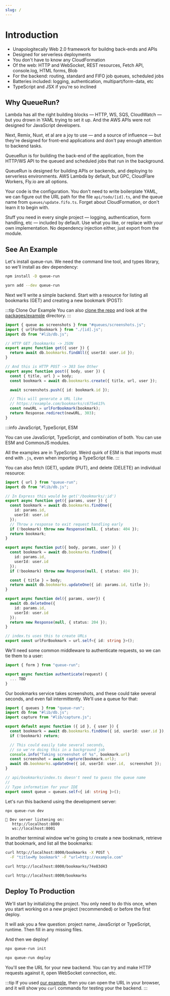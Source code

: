 ```yaml
---
slug: /
---
```


# Introduction

* Unapologitecally Web 2.0 framework for buildng back-ends and APIs
* Designed for serverless deployments
* You don't have to know any CloudFormation
* Of the web: HTTP and WebSocket, REST resources, Fetch API, console.log, HTML forms, Blob
* For the backend: routing, standard and FIFO job queues, scheduled jobs
* Batteries included: logging, authentication, multipart/form-data, etc
* TypeScript and JSX if you're so inclined

## Why QueueRun?

Lambda has all the right building blocks — HTTP, WS, SQS, CloudWatch — but you drown in YAML trying to set it up. And the AWS APIs were not designed for JavaScript developers.

Next, Remix, Nuxt, et al are a joy to use — and a source of influence — but they're designed for front-end applications and don't pay enough attention to backend tasks.

QueueRun is for building the back-end of the application, from the HTTP/WS API to the queued and scheduled jobs that run in the background.

QueueRun is designed for building APIs or backends, and deploying to serverless environments. AWS Lambda by default, but GPC, CloudFlare Workers, Fly.io are all options.

Your code is the configuration. You don't need to write boilerplate YAML, we can figure out the URL path for the file `api/todo/[id].ts`, and the queue name from `queues/update.fifo.ts`. Forget about CloudFormation, or don't learn it to begin with.

Stuff you need in every single project — logging, authentication, form handling, etc — included by default. Use what you like, or replace with your own implementation. No dependency injection either, just export from the module.

## See An Example

Let's install queue-run. We need the command line tool, and types library, so we'll install as dev dependency:

```bash title=npm
npm install -D queue-run
```

```bash title=yarn
yarn add --dev queue-run
```

Next we'll write a simple backend. Start with a resource for listing all bookmarks (GET) and creating a new bookmark (POST):

:::tip Clone Our Example
You can also [clone the repo](https://github.com/assaf/queue-run) and look at the [packages/example](https://github.com/assaf/queue-run/tree/main/packages/example) directory.
:::

```ts title=api/bookmarks.ts
import { queue as screenshots } from "#queues/screenshots.js";
import { urlForBookmark } from "./[id].js";
import db from "#lib/db.js";

// HTTP GET /bookmarks -> JSON
export async function get({ user }) {
  return await db.bookmarks.findAll({ userId: user.id });
}

// And this is HTTP POST -> 303 See Other
export async function post({ body, user }) {
  const { title, url } = body;
  const bookmark = await db.bookmarks.create({ title, url, user });

  await screenshots.push({ id: bookmark.id });

  // This will generate a URL like
  // https://example.com/bookmarks/c675e615%
  const newURL = urlForBookmark(bookmark);
  return Response.redirect(newURL, 303);
}
```

:::info JavaScript, TypeScript, ESM

You can use JavaScript, TypeScript, and combination of both. You can use ESM and CommonJS modules.

All the examples are in TypeScript. Weird quirk of ESM is that imports must end with `.js`, even when importing a TypeScript file.
:::

You can also fetch (GET), update (PUT), and delete (DELETE) an individual resource:

```ts title=api/bookmarks/[id].ts
import { url } from "queue-run";
import db from "#lib/db.js";

// In Express this would be get('/bookmarks/:id')
export async function get({ params, user }) {
  const bookmark = await db.bookmarks.findOne({
    id: params.id,
    userId: user.id
  });
  // Throw a response to exit request handling early
  if (!bookmark) throw new Response(null, { status: 404 });
  return bookmark;
}

export async function put({ body, params, user }) {
  const bookmark = await db.bookmarks.findOne({
    id: params.id,
    userId: user.id
  });
  if (!bookmark) throw new Response(null, { status: 404 });

  const { title } = body;
  return await db.bookmarks.updateOne({ id: params.id, title });
}

export async function del({ params, user}) {
  await db.deleteOne({
    id: params.id,
    userId: user.id
  });
  return new Response(null, { status: 204 });
}

// index.ts uses this to create URLs
export const urlForBookmark = url.self<{ id: string }>();
```

We'll need some common middleware to authenticate requests, so we can tie them to a user:

```ts title=api/_middleware.ts
import { form } from "queue-run";

export async function authenticate(request) {
  ... TBD
}
```

Our bookmarks service takes screenshots, and these could take several seconds, and even fail intermittently. We'll use a queue for that:

```ts title=queues/screenshots.ts
import { queues } from "queue-run";
import db from "#lib/db.js";
import capture from "#lib/capture.js";

export default async function ({ id }, { user }) {
  const bookmark = await db.bookmarks.findOne({ id, userId: user.id });
  if (!bookmark) return;

  // This could easily take several seconds,
  // so we're doing this in a background job
  console.info("Taking screenshot of %s", bookmark.url)
  const screenshot = await capture(bookmark.url);
  await db.bookmarks.updateOne({ id, userId: user.id,  screenshot });
}

// api/bookmarks/index.ts doesn't need to guess the queue name
//
// Type information for your IDE
export const queue = queues.self<{ id: string }>();
```

Let's run this backend using the development server:

```bash
npx queue-run dev
```

```
👋 Dev server listening on:
   http://localhost:8000
   ws://localhost:8001
```

In another terminal window we're going to create a new bookmark, retrieve that bookmark, and list all the bookmarks:

```bash
curl http://localhost:8000/bookmarks -X POST \
  -F "title=My bookmark" -F "url=http://example.com"
```

```bash
curl http://localhost:8000/bookmarks/74e83d43
```

```bash
curl http://localhost:8000/bookmarks
```

## Deploy To Production

We'll start by initializing the project. You only need to do this once, when you start working on a new project (recommended) or before the first deploy.

It will ask you a few question: project name, JavaScript or TypeScript, runtime. Then fill in any missing files.

And then we deploy!

```bash
npx queue-run init
```

```bash
npx queue-run deploy
```

You'll see the URL for your new backend. You can try and make HTTP requests against it, open WebSocket connection, etc.

:::tip
If you used [our example](https://github.com/assaf/queue-run/tree/main/packages/example), then you can open the URL in your browser, and it will show you `curl` commands for testing your the backend.
:::
